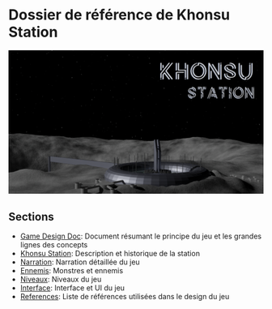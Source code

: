 # Dossier de référence de Khonsu Station

![Khonsu Station Titre](images/khonsu-title.png)

## Sections

* [Game Design Doc](game_design.md): Document résumant le principe du jeu et les grandes lignes des concepts
* [Khonsu Station](khonsu_station.md): Description et historique de la station
* [Narration](narration.md): Narration détaillée du jeu
* [Ennemis](ennemis.md): Monstres et ennemis
* [Niveaux](niveaux.md): Niveaux du jeu
* [Interface](interface.md): Interface et UI du jeu
* [References](refs.md): Liste de références utilisées dans le design du jeu
